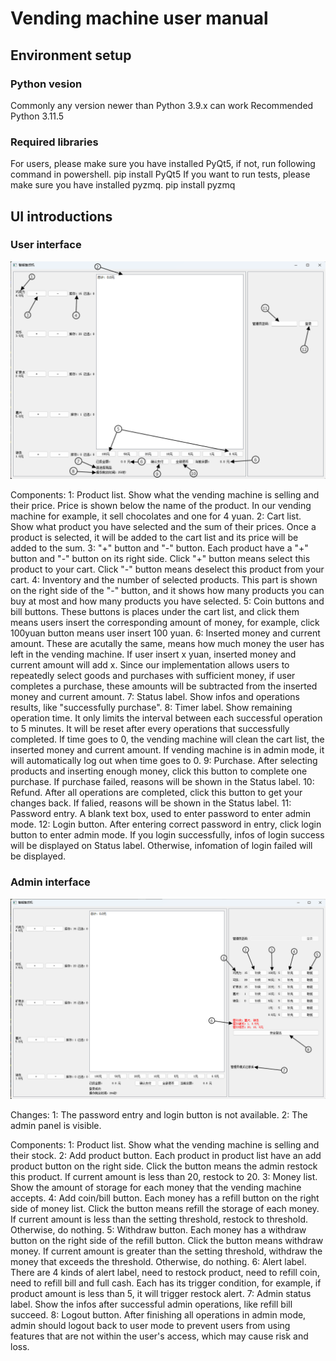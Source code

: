 # Vending machine user manual
## Environment setup
### Python vesion
Commonly any version newer than Python 3.9.x can work
Recommended Python 3.11.5

### Required libraries
For users, please make sure you have installed PyQt5, if not, run following command in powershell.
pip install PyQt5
If you want to run tests, please make sure you have installed pyzmq.
pip install pyzmq

## UI introductions
### User interface
![UI](images/UI_user.png)

Components:
1: Product list. Show what the vending machine is selling and their price. Price is shown below the name of the product. In our vending machine for example, it sell chocolates and one for 4 yuan.
2: Cart list. Show what product you have selected and the sum of their prices. Once a product is selected, it will be added to the cart list and its price will be added to the sum.
3: "+" button and "-" button. Each product have a "+" button and "-" button on its right side. Click "+" button means select this product to your cart. Click "-" button means deselect this product from your cart.
4: Inventory and the number of selected products. This part is shown on the right side of the "-" button, and it shows how many products you can buy at most and how many products you have selected.
5: Coin buttons and bill buttons. These buttons is places under the cart list, and click them means users insert the corresponding amount of money, for example, click 100yuan button means user insert 100 yuan.
6: Inserted money and current amount. These are acutally the same, means how much money the user has left in the vending machine. If user insert x yuan, inserted money and current amount will add x. Since our implementation allows users to repeatedly select goods and purchases with sufficient money, if user completes a purchase, these amounts will be subtracted from the inserted money and current amount.
7: Status label. Show infos and operations results, like "successfully purchase".
8: Timer label. Show remaining operation time. It only limits the interval between each successful operation to 5 minutes. It will be reset after every operations that successfully completed. If time goes to 0, the vending machine will clean the cart list, the inserted money and current amount. If vending machine is in admin mode, it will automatically log out when time goes to 0.
9: Purchase. After selecting products and inserting enough money, click this button to complete one purchase. If purchase failed, reasons will be shown in the Status label.
10: Refund. After all operations are completed, click this button to get your changes back. If falied, reasons will be shown in the Status label.
11: Password entry. A blank text box, used to enter password to enter admin mode.
12: Login button. After entering correct password in entry, click login button to enter admin mode. If you login successfully, infos of login success will be displayed on Status label. Otherwise, infomation of login failed will be displayed.

### Admin interface
![Admin](images/UI_admin.png)

Changes:
1: The password entry and login button is not available.
2: The admin panel is visible.

Components:
1: Product list. Show what the vending machine is selling and their stock.
2: Add product button. Each product in product list have an add product button on the right side. Click the button means the admin restock this product. If current amount is less than 20, restock to 20. 
3: Money list. Show the amount of storage for each money that the vending machine accepts.
4: Add coin/bill button. Each money has a refill button on the right side of money list. Click the button means refill the storage of each money. If current amount is less than the setting threshold, restock to threshold. Otherwise, do nothing.
5: Withdraw button. Each money has a withdraw button on the right side of the refill button. Click the button means withdraw money. If current amount is greater than the setting threshold, withdraw the money that exceeds the threshold. Otherwise, do nothing.
6: Alert label. There are 4 kinds of alert label, need to restock product, need to refill coin, need to refill bill and full cash. Each has its trigger condition, for example, if product amount is less than 5, it will trigger restock alert.
7: Admin status label. Show the infos after successful admin operations, like refill bill succeed.
8: Logout button. After finishing all operations in admin mode, admin should logout back to user mode to prevent users from using features that are not within the user's access, which may cause risk and loss.

